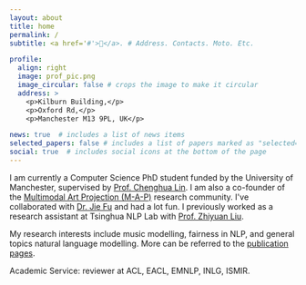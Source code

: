 ```yaml
---
layout: about
title: home
permalink: /
subtitle: <a href='#'>🍚</a>. # Address. Contacts. Moto. Etc.

profile:
  align: right
  image: prof_pic.png
  image_circular: false # crops the image to make it circular
  address: >
    <p>Kilburn Building,</p>
    <p>Oxford Rd,</p>
    <p>Manchester M13 9PL, UK</p>

news: true  # includes a list of news items
selected_papers: false # includes a list of papers marked as "selected={true}"
social: true  # includes social icons at the bottom of the page
---
```


<meta name="google-site-verification" content="S4kbKtEbks2C_vUp5k0RsyUsqnr4iLwD6euFRIdAoQY" />

<!-- Write your biography here. Tell the world about yourself. Link to your favorite [subreddit](http://reddit.com). You can put a picture in, too. The code is already in, just name your picture `prof_pic.jpg` and put it in the `img/` folder.

Put your address / P.O. box / other info right below your picture. You can also disable any these elements by editing `profile` property of the YAML header of your `_pages/about.md`. Edit `_bibliography/papers.bib` and Jekyll will render your [publications page](/al-folio/publications/) automatically.

Link to your social media connections, too. This theme is set up to use [Font Awesome icons](http://fortawesome.github.io/Font-Awesome/) and [Academicons](https://jpswalsh.github.io/academicons/), like the ones below. Add your Facebook, Twitter, LinkedIn, Google Scholar, or just disable all of them. -->

I am currently a Computer Science PhD student funded by the University of Manchester, supervised by [Prof. Chenghua Lin](https://chenghualin.wordpress.com/).
I am also a co-founder of the [Multimodal Art Projection (M-A-P)](https://m-a-p.ai) research community. I've collaborated with [Dr. Jie Fu](https://bigaidream.github.io/) and had a lot fun.
I previously worked as a research assistant at Tsinghua NLP Lab with [Prof. Zhiyuan Liu](https://nlp.csai.tsinghua.edu.cn/~lzy/).

My research interests include music modelling, fairness in NLP, and general topics natural language modelling. More can be referred to the [publication pages](https://yizhilll.github.io/publications/).

Academic Service: reviewer at ACL, EACL, EMNLP, INLG, ISMIR.
